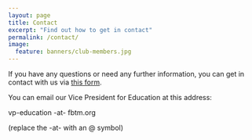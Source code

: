 ```yaml
---
layout: page
title: Contact
excerpt: "Find out how to get in contact"
permalink: /contact/
image:
  feature: banners/club-members.jpg
---
```

If you have any questions or need any further information, you can get in contact with us via [this form](http://tmclub.eu/portal.php?page=553).

You can email our Vice President for Education at this address:

vp-education -at- fbtm.org

(replace the -at- with an @ symbol)
